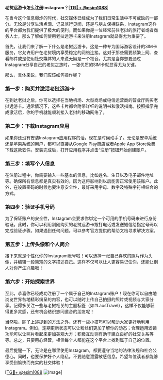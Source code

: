 **老挝远游卡怎么注册Instagram？[[TG💪+ @esim1088](https://t.me/s/esim1088)]**

在当今这个信息爆炸的时代，社交媒体已经成为了我们日常生活中不可或缺的一部分。无论是分享生活点滴、记录旅行见闻，还是与朋友保持联系，Instagram这样的平台都为我们提供了极大的便利。而如果你是一位经常前往老挝的旅行者或者商务人士，那么了解如何使用老挝远游卡来注册Instagram就显得尤为重要了。

首先，让我们来了解一下什么是老挝远游卡。这是一种专为国际游客设计的SIM卡服务，它允许用户在老挝境内享受稳定的网络连接。这对于那些需要频繁上网、查看邮件或是使用社交媒体的人来说无疑是一个福音。尤其是当你想要通过Instagram分享自己的老挝之旅时，一张优质的SIM卡就显得尤为关键。

那么，具体来说，我们应该如何操作呢？

### 第一步：购买并激活老挝远游卡

在到达老挝之后，你可以选择在当地机场、大型商场或电信运营商的营业厅购买老挝远游卡。通常情况下，这些卡片都会附带详细的说明书和激活指南。按照指示完成激活后，你的手机就能顺利接入老挝的移动网络了。

### 第二步：下载Instagram应用

如果你还没有安装Instagram应用程序的话，现在是时候动手了。无论是安卓系统还是苹果系统的用户，都可以直接从Google Play商店或者Apple App Store免费下载这款软件。安装完成后，打开应用程序并点击“注册”按钮开始创建账户。

### 第三步：填写个人信息

在注册过程中，你需要输入一些基本的信息，比如姓名、生日以及电子邮件地址等。确保所有信息都是真实有效的，因为这将影响到以后能否正常使用该账户。此外，在设置密码的时候也要注意安全性，最好采用字母、数字及特殊字符相结合的方式。

### 第四步：验证手机号码

为了保证账户的安全性，Instagram会要求你绑定一个可用的手机号码来进行身份验证。此时，你可以利用刚刚购买的老挝远游卡拨打电话或发送短信给指定号码以完成验证步骤。如果遇到任何问题，可以参考官方提供的帮助文档寻求解决方案。

### 第五步：上传头像和个人简介

接下来就是个性化你的Instagram账号啦！可以选择一张自己喜欢的照片作为头像，并编辑一段简短的文字描述自己。这样不仅可以让人更容易记住你，还能让别人对你产生兴趣哦！

### 第六步：开始探索世界

至此，恭喜你已经成功注册了一个属于自己的Instagram账户！现在你可以自由地浏览世界各地精彩纷呈的内容，也可以随时上传自己拍摄的照片或视频与大家分享。记得多关注一些与老挝相关的主题标签（如#LaosTravel），这样不仅能够获得更多灵感，还有机会结识志同道合的朋友呢！

当然啦，除了上述提到的方法之外，还有一些小技巧可以帮助大家更好地利用Instagram。例如，定期更新状态可以让粉丝们更加了解你的动态；合理运用滤镜功能可以让照片看起来更加美观大方；积极互动则有助于建立良好的社交关系等等。总之，只要用心经营，相信每个人都能在这个平台上找到属于自己的位置。

最后提醒一下，无论是在哪里使用Instagram，都要遵守当地的法律法规和社会公德心。同时，也要保护好个人隐私，不要随意泄露敏感信息。希望每位读者都能够享受到愉快而充实的社交体验！

[[TG💪+ @esim1088](https://t.me/s/esim1088) ![Image](https://i.postimg.cc/4NQfJmqS/Snipaste-2025-05-13-00-14-12.png)]